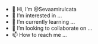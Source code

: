 - 👋 Hi, I’m @Sevaamirulcata
- 👀 I’m interested in ...
- 🌱 I’m currently learning ...
- 💞️ I’m looking to collaborate on ...
- 📫 How to reach me ...

<!---
Sevaamirulcata/Sevaamirulcata is a ✨ special ✨ repository because its `README.md` (this file) appears on your GitHub profile.
You can click the Preview link to take a look at your changes.
--->
